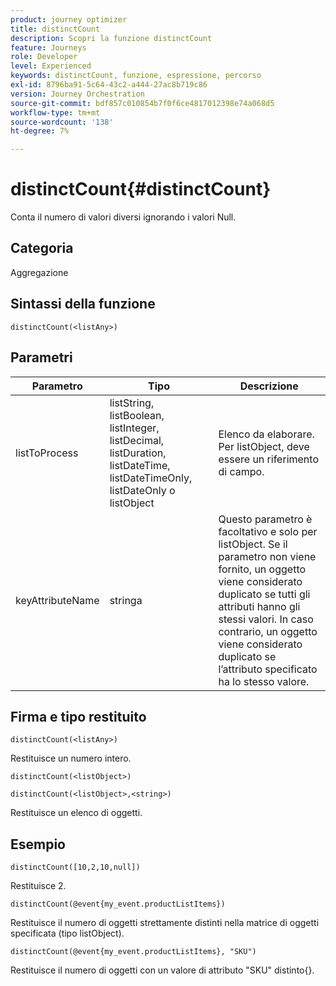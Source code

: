 ```yaml
---
product: journey optimizer
title: distinctCount
description: Scopri la funzione distinctCount
feature: Journeys
role: Developer
level: Experienced
keywords: distinctCount, funzione, espressione, percorso
exl-id: 8796ba91-5c64-43c2-a444-27ac8b719c86
version: Journey Orchestration
source-git-commit: bdf857c010854b7f0f6ce4817012398e74a068d5
workflow-type: tm+mt
source-wordcount: '138'
ht-degree: 7%

---
```


# distinctCount{#distinctCount}

Conta il numero di valori diversi ignorando i valori Null.

## Categoria

Aggregazione

## Sintassi della funzione

`distinctCount(<listAny>)`

## Parametri

| Parametro | Tipo | Descrizione |
|-----------|------------------|------------------|
| listToProcess | listString, listBoolean, listInteger, listDecimal, listDuration, listDateTime, listDateTimeOnly, listDateOnly o listObject | Elenco da elaborare. Per listObject, deve essere un riferimento di campo. |
| keyAttributeName | stringa | Questo parametro è facoltativo e solo per listObject. Se il parametro non viene fornito, un oggetto viene considerato duplicato se tutti gli attributi hanno gli stessi valori. In caso contrario, un oggetto viene considerato duplicato se l’attributo specificato ha lo stesso valore. |

## Firma e tipo restituito

`distinctCount(<listAny>)`

Restituisce un numero intero.

`distinctCount(<listObject>)`

`distinctCount(<listObject>,<string>)`

Restituisce un elenco di oggetti.


## Esempio

`distinctCount([10,2,10,null])`

Restituisce 2.

`distinctCount(@event{my_event.productListItems})`

Restituisce il numero di oggetti strettamente distinti nella matrice di oggetti specificata (tipo listObject).

`distinctCount(@event{my_event.productListItems}, "SKU")`

Restituisce il numero di oggetti con un valore di attributo &quot;SKU&quot; distinto{}.
